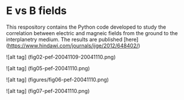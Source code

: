 
# E vs B fields

This respository contains the Python code developed to study the correlation between electric and magneic fields from the ground to the interplanetry medium. The results are published [here] (https://www.hindawi.com/journals/ijge/2012/648402/)

![alt tag] (fig02-pef-20041109-20041110.png)

![alt tag] (fig05-pef-20041110.png)

![alt tag] (figures/fig06-pef-20041110.png)

![alt tag] (fig07-pef-20041110.png)
